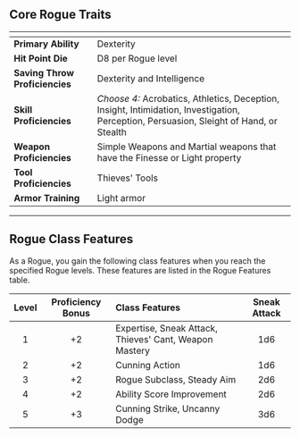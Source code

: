 ## Core Rogue Traits

| <!-- -->                       | <!-- -->                                                                                                                                |
| :----------------------------- | :-------------------------------------------------------------------------------------------------------------------------------------- |
| **Primary Ability**            | Dexterity                                                                                                                               |
| **Hit Point Die**              | D8 per Rogue level                                                                                                                      |
| **Saving Throw Proficiencies** | Dexterity and Intelligence                                                                                                              |
| **Skill Proficiencies**        | *Choose 4:* Acrobatics, Athletics, Deception, Insight, Intimidation, Investigation, Perception, Persuasion, Sleight of Hand, or Stealth |
| **Weapon Proficiencies**       | Simple Weapons and Martial weapons that have the Finesse or Light property                                                              |
| **Tool Proficiencies**         | Thieves' Tools                                                                                                                          |
| **Armor Training**             | Light armor                                                                                                                             |
___


## Rogue Class Features

As a Rogue, you gain the following class features when you reach the specified Rogue levels. These features are listed in the Rogue Features table.

| Level | Proficiency Bonus | Class Features                                         | Sneak Attack |
| :---: | :---------------: | :----------------------------------------------------- | :----------: |
|   1   |        +2         | Expertise, Sneak Attack, Thieves' Cant, Weapon Mastery |     1d6      |
|   2   |        +2         | Cunning Action                                         |     1d6      |
|   3   |        +2         | Rogue Subclass, Steady Aim                             |     2d6      |
|   4   |        +2         | Ability Score Improvement                              |     2d6      |
|   5   |        +3         | Cunning Strike, Uncanny Dodge                          |     3d6      |